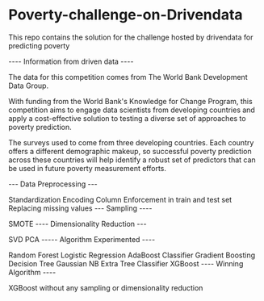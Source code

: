 # Poverty-challenge-on-Drivendata

This repo contains the solution for the challenge hosted by drivendata for predicting poverty

---- Information from driven data ----

The data for this competition comes from The World Bank Development Data Group.

With funding from the World Bank's Knowledge for Change Program, this competition aims to engage data scientists from developing countries and apply a cost-effective solution to testing a diverse set of approaches to poverty prediction.

The surveys used to come from three developing countries. Each country offers a different demographic makeup, so successful poverty prediction across these countries will help identify a robust set of predictors that can be used in future poverty measurement efforts.

--- Data Preprocessing ---

Standardization
Encoding
Column Enforcement in train and test set
Replacing missing values
--- Sampling ----

SMOTE
---- Dimensionality Reduction ---

SVD
PCA
----- Algorithm Experimented ----

Random Forest
Logistic Regression
AdaBoost Classifier
Gradient Boosting
Decision Tree
Gaussian NB
Extra Tree Classifier
XGBoost
---- Winning Algorithm ----

XGBoost without any sampling or dimensionality reduction
